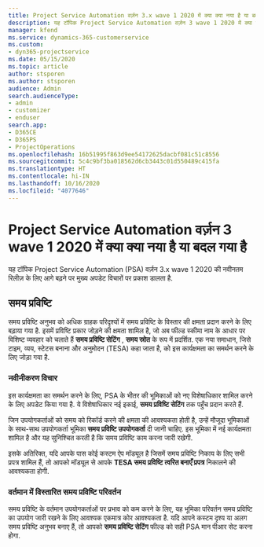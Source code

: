 ```yaml
---
title: Project Service Automation वर्ज़न 3.x wave 1 2020 में क्या क्या नया है या बदल गया है
description: यह टॉपिक Project Service Automation वर्ज़न 3 wave 1 2020 में क्या नया है और क्या बदला है, इसके बारे में जानकारी प्रदान करता है.
manager: kfend
ms.service: dynamics-365-customerservice
ms.custom:
- dyn365-projectservice
ms.date: 05/15/2020
ms.topic: article
author: stsporen
ms.author: stsporen
audience: Admin
search.audienceType:
- admin
- customizer
- enduser
search.app:
- D365CE
- D365PS
- ProjectOperations
ms.openlocfilehash: 16b51995f863d9ee54172625dacbf081c51c8556
ms.sourcegitcommit: 5c4c9bf3ba018562d6cb3443c01d550489c415fa
ms.translationtype: HT
ms.contentlocale: hi-IN
ms.lasthandoff: 10/16/2020
ms.locfileid: "4077646"
---
```

# <a name="whats-new-or-changed-in-project-service-automation-version-3-wave-1-2020"></a>Project Service Automation वर्ज़न 3 wave 1 2020 में क्या क्या नया है या बदल गया है
यह टॉपिक Project Service Automation (PSA) वर्ज़न 3.x wave 1 2020 की नवीनतम रिलीज़ के लिए आगे बढ़ने पर मुख्य अपडेट विचारों पर प्रकाश डालता है.

## <a name="time-entry"></a>समय प्रविष्टि
समय प्रविष्टि अनुभव को अधिक ग्राहक परिदृश्यों में समय प्रविष्टि के विस्तार की क्षमता प्रदान करने के लिए बढ़ाया गया है. इसमें प्रविष्टि प्रकार जोड़ने की क्षमता शामिल है, जो अब फील्ड स्कीमा नाम के आधार पर विशिष्ट व्यवहार को चलाते हैं **समय प्रविष्टि सेटिंग** , **समय स्रोत** के रूप में प्रदर्शित. एक नया समाधान, जिसे टाइम, व्यय, स्टेटस बनाना और अनुमोदन (TESA) कहा जाता है, को इस कार्यक्षमता का समर्थन करने के लिए जोड़ा गया है.

### <a name="upgrade-consideration"></a>नवीनीकरण विचार
इस कार्यक्षमता का समर्थन करने के लिए, PSA के भीतर की भूमिकाओं को नए विशेषाधिकार शामिल करने के लिए अपडेट किया गया है. ये विशेषाधिकार नई इकाई, **समय प्रविष्टि सेटिंग** तक पहुँच प्रदान करते हैं.

जिन उपयोगकर्ताओं को समय को रिकॉर्ड करने की क्षमता की आवश्यकता होती है, उन्हें मौजूदा भूमिकाओं के साथ-साथ उपयोगकर्ता भूमिका **समय प्रविष्टि उपयोगकर्ता** दी जानी चाहिए. इस भूमिका में नई कार्यक्षमता शामिल है और यह सुनिश्चित करती है कि समय प्रविष्टि काम करना जारी रखेगी.

इसके अतिरिक्त, यदि आपके पास कोई कस्टम ऐप मॉड्यूल है जिसमें समय प्रविष्टि निकाय के लिए सभी प्रपत्र शामिल हैं, तो आपको मॉड्यूल से आपके **TESA समय प्रविष्टि त्वरित बनाएँ प्रपत्र** निकालने की आवश्यकता होगी.

### <a name="currently-extended-time-entry-changes"></a>वर्तमान में विस्तारित समय प्रविष्टि परिवर्तन
समय प्रविष्टि के वर्तमान उपयोगकर्ताओं पर प्रभाव को कम करने के लिए, यह भूमिका परिवर्तन समय प्रविष्टि का उपयोग जारी रखने के लिए आवश्यक एकमात्र कोर आवश्यकता है. यदि आपने कस्टम दृश्य या अलग समय प्रविष्टि अनुभव बनाए हैं, तो आपको **समय प्रविष्टि सेटिंग** फील्ड को सही PSA मान पीआर सेट करना होगा.

